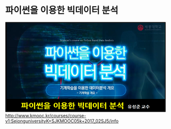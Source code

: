 # 파이썬을 이용한 빅데이터 분석

![title.jpg](images/title.jpg)
http://www.kmooc.kr/courses/course-v1:SejonguniversityK+SJKMOOC05k+2017_02SJ5/info
